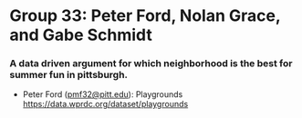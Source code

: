 # Group 33: Peter Ford, Nolan Grace, and Gabe Schmidt 

### A data driven argument for which neighborhood is the best for summer fun in pittsburgh. 

- Peter Ford (pmf32@pitt.edu): Playgrounds https://data.wprdc.org/dataset/playgrounds
